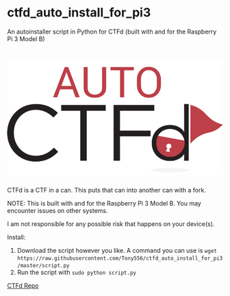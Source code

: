 # ctfd_auto_install_for_pi3
An autoinstaller script in Python for CTFd (built with and for the Raspberry Pi 3 Model B)

![](https://github.com/Tony556/ctfd_auto_install_for_pi3/blob/master/autologo.png)
====

CTFd is a CTF in a can. This puts that can into another can with a fork.

NOTE: This is built with and for the Raspberry Pi 3 Model B. You may encounter issues on other systems.

I am not responsible for any possible risk that happens on your device(s).

Install:
 1. Download the script however you like. A command you can use is `wget https://raw.githubusercontent.com/Tony556/ctfd_auto_install_for_pi3/master/script.py`
 2. Run the script with `sudo python script.py`

[CTFd Repo](https://github.com/isislab/CTFd)
